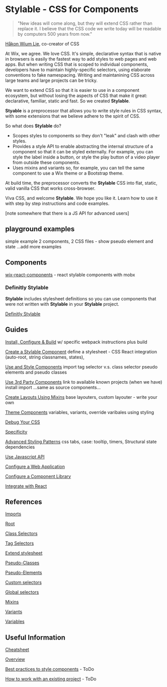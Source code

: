 # Stylable - CSS for Components

> "New ideas will come along, but they will extend CSS rather than replace it. I believe that the CSS code we write today will be readable by computers 500 years from now."

[Håkon Wium Lie](https://dev.opera.com/articles/css-twenty-years-hakon/), co-creator of CSS

At Wix, we agree. We love CSS. It's simple, declarative syntax that is native in browsers is easily the fastest way to add styles to web pages and web apps. But when writing CSS that is scoped to individual components, developers have to maintain highly-specific selectors, using elaborate conventions to fake namespacing. Writing and maintanining CSS across large teams and large projects can be tricky.

We want to extend CSS so that it is easier to use in a component ecosystem, but without losing the aspects of CSS that make it great: declarative, familiar, static and fast. So we created **Stylable**.

**Styable** is a preprocessor that allows you to write style rules in CSS syntax, with some extensions that we believe adhere to the spirit of CSS.

So what does **Stylable** do?

* Scopes styles to components so they don't "leak" and clash with other styles.
* Provides a style API to enable abstracting the internal structure of a component so that it can be styled externally. For example, you can style the label inside a button, or style the play button of a video player from outside these components.
* Uses mixins and variants so, for example, you can tell the same component to use a Wix theme or a Bootstrap theme.

At build time, the preprocessor converts the **Stylable** CSS into flat, static, valid vanilla CSS that works cross-browser.

Viva CSS, and welcome **Stylable**. We hope you like it. Learn how to use it with step by step instructions and code examples.

[note somewhere that there is a JS API for advanced users]

## playground examples
simple example 2 components, 2 CSS files - show pseudo element and state
...add more examples

## Components

[wix-react-components](https://github.com/wix/wix-react-components) - react stylable components with mobx

### Definitly Stylable

**Stylable** includes stylesheet definitions so you can use components that were not written with **Stylable** in your **Stylable** project.

[Definitly Stylable](./definitly-stylable.md)

## Guides

[Install, Configure & Build](./installconfigure.md)
w/ specific webpack instructions plus build

[Create a Stylable Component](./createcomponent.md)
define a stylesheet - CSS
React integration (auto-root, string classnames, states),

[Use and Style Components](./usestylecomponents.md)
import
tag selector v.s. class selector
pseudo elements and pseudo classes

[Use 3rd Party Components](./use3rdparty.md)
link to available known projects (when we have)
install
import
...same as source components...

[Create Layouts Using Mixins](./create-layouts.md)
base layouters,
custom layouter - write your own

[Theme Components](./themecomponents.md)
variables,
variants,
override varibales using styling

[Debug Your CSS](./debugging.md)

[Specificity]()

[Advanced Styling Patterns]()
css tabs,
case: tooltip,
timers,
Structural state dependencies

[Use Javascript API](./usejsapi.md)

[Configure a Web Application](./configurewebapp.md)

[Configure a Component Library](./configurelibrary.md)

[Integrate with React](./react-integration.md)

## References

[Imports](./imports.md)

[Root](./root.md)

[Class Selectors](./class-selectors.md)

[Tag Selectors](./tag-selectors.md)

[Extend stylesheet](./extend-stylesheet.md)

[Pseudo-Classes](./pseudo-classes.md)

[Pseudo-Elements](./pseudo-elements.md)

[Custom selectors](./custom-selectors)

[Global selectors](./global-selectors)

[Mixins](./mixin-syntax.md)

[Variants](./variants.md)

[Variables](./variables.md)

## Useful Information
[Cheatsheet](./cheatsheet.md)

[Overview](./Overview.md)

[Best practices to style components]() - ToDo

[How to work with an existing project]() - ToDo

